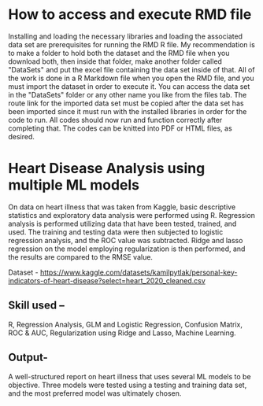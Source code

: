 # How to access and execute RMD file

Installing and loading the necessary libraries and loading the associated data set are prerequisites for running the RMD R file. My recommendation is to make a folder to hold both the dataset and the RMD file when you download both, then inside that folder, make another folder called "DataSets" and put the excel file containing the data set inside of that. All of the work is done in a R Markdown file when you open the RMD file, and you must import the dataset in order to execute it. You can access the data set in the "DataSets" folder or any other name you like from the files tab. The route link for the imported data set must be copied after the data set has been imported since it must run with the installed libraries in order for the code to run. All codes should now run and function correctly after completing that. The codes can be knitted into PDF or HTML files, as desired.

# Heart Disease Analysis using multiple ML models

On data on heart illness that was taken from Kaggle, basic descriptive statistics and exploratory data analysis were performed using R. Regression analysis is performed utilizing data that have been tested, trained, and used. The training and testing data were then subjected to logistic regression analysis, and the ROC value was subtracted. Ridge and lasso regression on the model employing regularization is then performed, and the results are compared to the RMSE value.

Dataset - https://www.kaggle.com/datasets/kamilpytlak/personal-key-indicators-of-heart-disease?select=heart_2020_cleaned.csv

## Skill used – 

R, Regression Analysis, GLM and Logistic Regression, Confusion Matrix, ROC & AUC, Regularization using Ridge and Lasso, Machine Learning.

## Output-

A well-structured report on heart illness that uses several ML models to be objective. Three models were tested using a testing and training data set, and the most preferred model was ultimately chosen.
